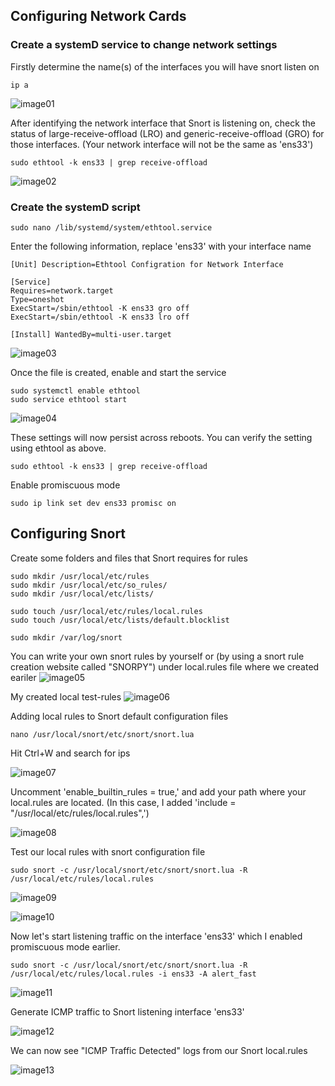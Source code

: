 <h2 align="left"> Configuring Network Cards </h2>

### Create a systemD service to change network settings

Firstly determine the name(s) of the interfaces you will have snort listen on
```
ip a
```
![image01](https://github.com/user-attachments/assets/7afd21be-aeeb-4da9-aac4-414393b2ff26)

After identifying the network interface that Snort is listening on, check the status of large-receive-offload (LRO) and generic-receive-offload (GRO) for those interfaces. (Your network interface will not be the same as 'ens33')
```
sudo ethtool -k ens33 | grep receive-offload
```
![image02](https://github.com/user-attachments/assets/86a6fb6e-f713-4855-a511-179d8aba3b6b)

### Create the systemD script
```
sudo nano /lib/systemd/system/ethtool.service
```

Enter the following information, replace 'ens33' with your interface name
```
[Unit] Description=Ethtool Configration for Network Interface 

[Service] 
Requires=network.target 
Type=oneshot 
ExecStart=/sbin/ethtool -K ens33 gro off 
ExecStart=/sbin/ethtool -K ens33 lro off 

[Install] WantedBy=multi-user.target
```
![image03](https://github.com/user-attachments/assets/2fdd7ef7-4bb1-460b-8341-60ccf82ba69f)

Once the file is created, enable and start the service
```
sudo systemctl enable ethtool 
sudo service ethtool start
```
![image04](https://github.com/user-attachments/assets/2e04a0fd-5693-4281-93fe-e3d480aa89c8)

These settings will now persist across reboots. You can verify the setting using ethtool as above.
```
sudo ethtool -k ens33 | grep receive-offload
```

Enable promiscuous mode
```
sudo ip link set dev ens33 promisc on
```
<h2 align="left"> Configuring Snort </h2>

Create some folders and files that Snort requires for rules
```
sudo mkdir /usr/local/etc/rules
sudo mkdir /usr/local/etc/so_rules/
sudo mkdir /usr/local/etc/lists/

sudo touch /usr/local/etc/rules/local.rules
sudo touch /usr/local/etc/lists/default.blocklist

sudo mkdir /var/log/snort
```

You can write your own snort rules by yourself or (by using a snort rule creation website called "SNORPY") under local.rules file where we created eariler
![image05](https://github.com/user-attachments/assets/4c905fff-fbc7-44f0-8833-7fe5e9bbde13)

My created local test-rules
![image06](https://github.com/user-attachments/assets/57e39afa-e0f0-4c2a-9a4a-a9db3e1d5f38)


Adding local rules to Snort default configuration files
```
nano /usr/local/snort/etc/snort/snort.lua
```

Hit Ctrl+W and search for ips

![image07](https://github.com/user-attachments/assets/7f1fc84b-6e96-44ae-9713-093e1aedeb65)

Uncomment 'enable_builtin_rules = true,' and add your path where your local.rules are located.
(In this case, I added 'include = "/usr/local/etc/rules/local.rules",')

![image08](https://github.com/user-attachments/assets/bd53a532-9ac5-4920-9d0b-a8a981751f1e)


Test our local rules with snort configuration file
```
sudo snort -c /usr/local/snort/etc/snort/snort.lua -R /usr/local/etc/rules/local.rules
```
![image09](https://github.com/user-attachments/assets/9585ce3c-14ec-4b31-82a1-513a4048f0b3)

![image10](https://github.com/user-attachments/assets/2c3a08e4-7ef9-4871-b2a5-f091bc15732d)

Now let's start listening traffic on the interface 'ens33' which I enabled promiscuous mode earlier.
```
sudo snort -c /usr/local/snort/etc/snort/snort.lua -R /usr/local/etc/rules/local.rules -i ens33 -A alert_fast
```
![image11](https://github.com/user-attachments/assets/de17b066-57b8-4036-87a4-e3994f8ebf5f)

Generate ICMP traffic to Snort listening interface 'ens33'

![image12](https://github.com/user-attachments/assets/919363cc-8a03-4bfa-9473-7cf92e802996)

We can now see "ICMP Traffic Detected" logs from our Snort local.rules

![image13](https://github.com/user-attachments/assets/52813f77-0c68-449f-a44d-91bc3094182e)


